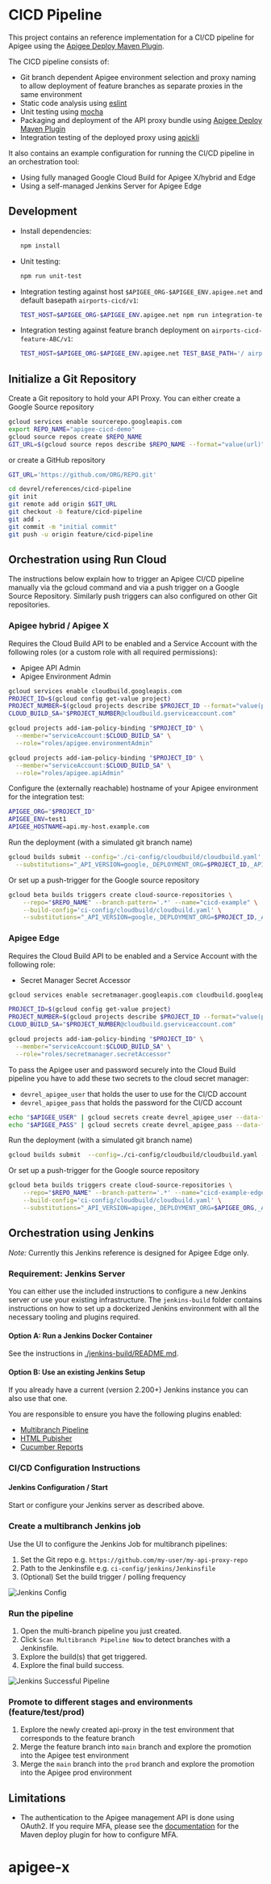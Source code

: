 # CICD Pipeline

This project contains an reference implementation for a CI/CD pipeline for
Apigee using the [Apigee Deploy Maven
Plugin](https://github.com/apigee/apigee-deploy-maven-plugin).

The CICD pipeline consists of:

- Git branch dependent Apigee environment selection and proxy naming to allow
  deployment of feature branches as separate proxies in the same environment
- Static code analysis using [eslint](https://eslint.org/)
- Unit testing using [mocha](https://mochajs.org/)
- Packaging and deployment of the API proxy bundle using
  [Apigee Deploy Maven Plugin](https://github.com/apigee/apigee-deploy-maven-plugin)
- Integration testing of the deployed proxy using
  [apickli](https://github.com/apickli/apickli)

It also contains an example configuration for running the CI/CD
pipeline in an orchestration tool:

- Using fully managed Google Cloud Build for Apigee X/hybrid and Edge
- Using a self-managed Jenkins Server for Apigee Edge

## Development

- Install dependencies:

  ```sh
  npm install
  ```

- Unit testing:

  ```sh
  npm run unit-test
  ```

- Integration testing against host `$APIGEE_ORG-$APIGEE_ENV.apigee.net` and
  default basepath `airports-cicd/v1`:

  ```sh
  TEST_HOST=$APIGEE_ORG-$APIGEE_ENV.apigee.net npm run integration-test
  ```

- Integration testing against feature branch deployment on
  `airports-cicd-feature-ABC/v1`:

  ``` sh
  TEST_HOST=$APIGEE_ORG-$APIGEE_ENV.apigee.net TEST_BASE_PATH='/ airports-cicd-feature-ABC/v1' npm run integration-test
  ```

## Initialize a Git Repository

Create a Git repository to hold your API Proxy.
You can either create a Google Source repository

```sh
gcloud services enable sourcerepo.googleapis.com
export REPO_NAME="apigee-cicd-demo"
gcloud source repos create $REPO_NAME
GIT_URL=$(gcloud source repos describe $REPO_NAME --format="value(url)")
```

or create a GitHub repository

```sh
GIT_URL='https://github.com/ORG/REPO.git'
```

```sh
cd devrel/references/cicd-pipeline
git init
git remote add origin $GIT_URL
git checkout -b feature/cicd-pipeline
git add .
git commit -m "initial commit"
git push -u origin feature/cicd-pipeline
```

## Orchestration using Run Cloud

The instructions below explain how to trigger an Apigee CI/CD pipeline manually
via the gcloud command and via a push trigger on a Google Source Repository.
Similarly push triggers can also configured on other Git repositories.

### Apigee hybrid / Apigee X

Requires the Cloud Build API to be enabled and a Service Account with the
following roles (or a custom role with all required permissions):

- Apigee API Admin
- Apigee Environment Admin

```sh
gcloud services enable cloudbuild.googleapis.com
PROJECT_ID=$(gcloud config get-value project)
PROJECT_NUMBER=$(gcloud projects describe $PROJECT_ID --format="value(projectNumber)")
CLOUD_BUILD_SA="$PROJECT_NUMBER@cloudbuild.gserviceaccount.com"

gcloud projects add-iam-policy-binding "$PROJECT_ID" \
  --member="serviceAccount:$CLOUD_BUILD_SA" \
  --role="roles/apigee.environmentAdmin"

gcloud projects add-iam-policy-binding "$PROJECT_ID" \
  --member="serviceAccount:$CLOUD_BUILD_SA" \
  --role="roles/apigee.apiAdmin"
```

Configure the (externally reachable) hostname of your Apigee environment
for the integration test:

```sh
APIGEE_ORG="$PROJECT_ID"
APIGEE_ENV=test1
APIGEE_HOSTNAME=api.my-host.example.com
```

Run the deployment (with a simulated git branch name)

```sh
gcloud builds submit --config='./ci-config/cloudbuild/cloudbuild.yaml' \
  --substitutions="_API_VERSION=google,_DEPLOYMENT_ORG=$PROJECT_ID,_APIGEE_TEST_ENV=$APIGEE_ENV,_INT_TEST_HOST=$APIGEE_HOSTNAME,BRANCH_NAME=experiment"
```

Or set up a push-trigger for the Google source repository

```sh
gcloud beta builds triggers create cloud-source-repositories \
    --repo="$REPO_NAME" --branch-pattern='.*' --name="cicd-example" \
    --build-config='ci-config/cloudbuild/cloudbuild.yaml' \
    --substitutions="_API_VERSION=google,_DEPLOYMENT_ORG=$PROJECT_ID,_APIGEE_TEST_ENV=$APIGEE_ENV,_INT_TEST_HOST=$APIGEE_HOSTNAME"
```

### Apigee Edge

Requires the Cloud Build API to be enabled and a Service Account with the
following role:

- Secret Manager Secret Accessor

```sh
gcloud services enable secretmanager.googleapis.com cloudbuild.googleapis.com

PROJECT_ID=$(gcloud config get-value project)
PROJECT_NUMBER=$(gcloud projects describe $PROJECT_ID --format="value(projectNumber)")
CLOUD_BUILD_SA="$PROJECT_NUMBER@cloudbuild.gserviceaccount.com"

gcloud projects add-iam-policy-binding "$PROJECT_ID" \
  --member="serviceAccount:$CLOUD_BUILD_SA" \
  --role="roles/secretmanager.secretAccessor"
```

To pass the Apigee user and password securely into the Cloud Build pipeline you
have to add these two secrets to the cloud secret manager:

- `devrel_apigee_user` that holds the user to use for the CI/CD account
- `devrel_apigee_pass` that holds the password for the CI/CD account

```sh
echo "$APIGEE_USER" | gcloud secrets create devrel_apigee_user --data-file=-
echo "$APIGEE_PASS" | gcloud secrets create devrel_apigee_pass --data-file=-
```

Run the deployment (with a simulated git branch name)

```sh
gcloud builds submit  --config=./ci-config/cloudbuild/cloudbuild.yaml --substitutions="_API_VERSION=apigee,_INT_TEST_HOST=$APIGEE_ORG-$APIGEE_ENV.apigee.net,_DEPLOYMENT_ORG=$APIGEE_ORG,BRANCH_NAME=experiment"
```

Or set up a push-trigger for the Google source repository

```sh
gcloud beta builds triggers create cloud-source-repositories \
    --repo="$REPO_NAME" --branch-pattern='.*' --name="cicd-example-edge" \
    --build-config='ci-config/cloudbuild/cloudbuild.yaml' \
    --substitutions="_API_VERSION=apigee,_DEPLOYMENT_ORG=$APIGEE_ORG,_APIGEE_TEST_ENV=$APIGEE_ENV,_INT_TEST_HOST=$APIGEE_ORG-$APIGEE_ENV.apigee.net"
```

## Orchestration using Jenkins

*Note:* Currently this Jenkins reference is designed for Apigee Edge only.

### Requirement: Jenkins Server

You can either use the included instructions to configure a new Jenkins server
or use your existing infrastructure. The `jenkins-build` folder contains instructions
on how to set up a dockerized Jenkins environment with all the necessary
tooling and plugins required.

#### Option A: Run a Jenkins Docker Container

See the instructions in [./jenkins-build/README.md](./jenkins-build/README.md).

#### Option B: Use an existing Jenkins Setup

If you already have a current (version 2.200+) Jenkins instance you can also
use that one.

You are responsible to ensure you have the following plugins enabled:

- [Multibranch Pipeline](https://plugins.jenkins.io/workflow-multibranch/)
- [HTML Pubisher](https://plugins.jenkins.io/htmlpublisher/)
- [Cucumber Reports](https://plugins.jenkins.io/cucumber-reports/)

### CI/CD Configuration Instructions

#### Jenkins Configuration / Start

Start or configure your Jenkins server as described above.

### Create a multibranch Jenkins job

Use the UI to configure the Jenkins Job for multibranch pipelines:

1. Set the Git repo e.g. `https://github.com/my-user/my-api-proxy-repo`
2. Path to the Jenkinsfile e.g. `ci-config/jenkins/Jenkinsfile`
3. (Optional) Set the build trigger / polling frequency

![Jenkins Config](./jenkins-build/img/jenkins-config.png)

### Run the pipeline

1. Open the multi-branch pipeline you just created.
2. Click `Scan Multibranch Pipeline Now` to detect branches with a
    Jenkinsfile.
3. Explore the build(s) that get triggered.
4. Explore the final build success.

![Jenkins Successful Pipeline](./jenkins-build/img/jenkins-success.png)

### Promote to different stages and environments (feature/test/prod)

1. Explore the newly created api-proxy in the test environment that
    corresponds to the feature branch
2. Merge the feature branch into `main` branch and explore the promotion into
    the Apigee test environment
3. Merge the `main` branch into the `prod` branch and explore the promotion
    into the Apigee prod environment

## Limitations

- The authentication to the Apigee management API is done using OAuth2. If
  you require MFA, please see the [documentation](https://github.com/apigee/apigee-deploy-maven-plugin#oauth-and-two-factor-authentication)
  for the Maven deploy plugin for how to configure MFA.
# apigee-x

